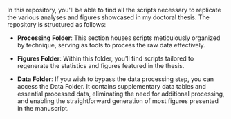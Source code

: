 In this repository, you'll be able to find all the scripts necessary to replicate the various analyses and figures showcased in my doctoral thesis. The repository is structured as follows:

- **Processing Folder**: This section houses scripts meticulously organized by technique, serving as tools to process the raw data effectively.

- **Figures Folder**: Within this folder, you'll find scripts tailored to regenerate the statistics and figures featured in the thesis.

- **Data Folder**: If you wish to bypass the data processing step, you can access the Data Folder. It contains supplementary data tables and essential processed data, eliminating the need for additional processing, and enabling the straightforward generation of most figures presented in the manuscript.

